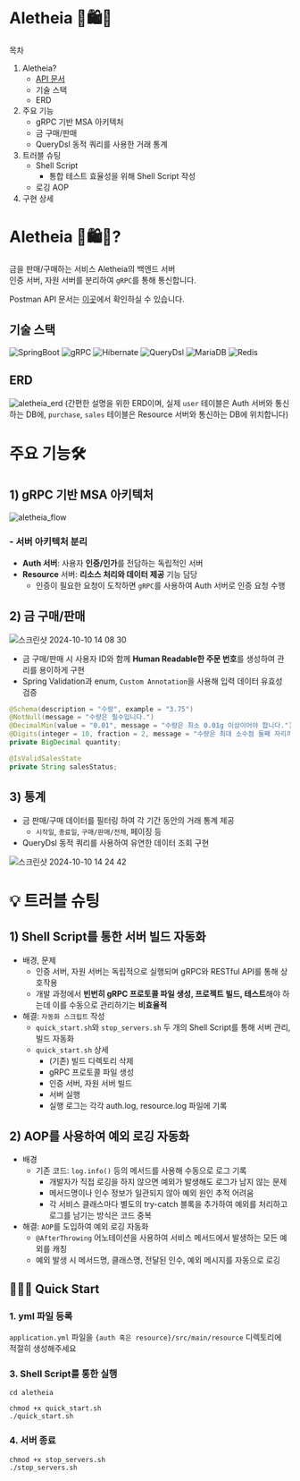# Aletheia 👑🛍️🏅

목차

1. Aletheia?
    * [API 문서](https://documenter.getpostman.com/view/31325959/2sAXqmA4tP)
    * 기술 스택
    * ERD
2. 주요 기능
    * gRPC 기반 MSA 아키텍처
    * 금 구매/판매
    * QueryDsl 동적 쿼리를 사용한 거래 통계
3. 트러블 슈팅
    * Shell Script
        * 통합 테스트 효율성을 위해 Shell Script 작성
    * 로깅 AOP
4. 구현 상세

# Aletheia 👑🛍️🏅?

금을 판매/구매하는 서비스 Aletheia의 백엔드 서버  
인증 서버, 자원 서버를 분리하여 `gRPC`를 통해 통신합니다.

Postman API 문서는 [이곳](https://documenter.getpostman.com/view/31325959/2sAXqmA4tP)에서 확인하실 수 있습니다.

## 기술 스택

![SpringBoot](https://img.shields.io/badge/Spring_boot(3.3)-%236DB33F?style=for-the-badge&logo=springboot&logoColor=white)
![gRPC](https://img.shields.io/badge/gRPC-244C5A?style=for-the-badge&logo=grpc&logoColor=white)
![Hibernate](https://img.shields.io/badge/JPA/Hibernate-59666C?style=for-the-badge&logo=Hibernate&logoColor=white)
![QueryDsl](https://img.shields.io/badge/QueryDsl-000000?style=for-the-badge&logo=QueryDsl&logoColor=white)
![MariaDB](https://img.shields.io/badge/MariaDB(10.3)-003545?style=for-the-badge&logo=mariadb&logoColor=white)
![Redis](https://img.shields.io/badge/Redis-FF4438?style=for-the-badge&logo=redis&logoColor=white)

## ERD

![aletheia_erd](https://github.com/user-attachments/assets/bdff6236-1d3d-4711-8167-07859f92b87b)
(간편한 설명을 위한 ERD이며, 실제 `user` 테이블은 Auth 서버와 통신하는 DB에, `purchase`, `sales` 테이블은 Resource 서버와 통신하는 DB에 위치합니다)

# 주요 기능🛠️

## 1) gRPC 기반 MSA 아키텍처

![aletheia_flow](https://github.com/user-attachments/assets/9baaafc4-b63e-4878-bcff-3587c5d83588)

### - 서버 아키텍처 분리

* **Auth 서버**: 사용자 **인증/인가**를 전담하는 독립적인 서버
* **Resource** 서버: **리소스 처리와 데이터 제공** 기능 담당
    * 인증이 필요한 요청이 도착하면 `gRPC`를 사용하여 Auth 서버로 인증 요청 수행

## 2) 금 구매/판매

![스크린샷 2024-10-10 14 08 30](https://github.com/user-attachments/assets/7ecdc673-b97e-4808-b3e5-d894c50edb26)

* 금 구매/판매 시 사용자 ID와 함께 **Human Readable한 주문 번호**를 생성하여 관리를 용이하게 구현
* Spring Validation과 enum, `Custom Annotation`을 사용해 입력 데이터 유효성 검증

```java
@Schema(description = "수량", example = "3.75")
@NotNull(message = "수량은 필수입니다.")
@DecimalMin(value = "0.01", message = "수량은 최소 0.01g 이상이어야 합니다.")
@Digits(integer = 10, fraction = 2, message = "수량은 최대 소수점 둘째 자리까지 입력 가능합니다.")
private BigDecimal quantity;

@IsValidSalesState
private String salesStatus;
```

## 3) 통계

* 금 판매/구매 데이터를 필터링 하여 각 기간 동안의 거래 통계 제공
    * `시작일`, `종료일`, `구매/판매/전체`, 페이징 등
* QueryDsl 동적 쿼리를 사용하여 유연한 데이터 조회 구현

![스크린샷 2024-10-10 14 24 42](https://github.com/user-attachments/assets/9fadb9f1-0708-42d1-91bd-ccb1c9063f6b)

# 💡 트러블 슈팅

## 1) Shell Script를 통한 서버 빌드 자동화

* 배경, 문제
    * 인증 서버, 자원 서버는 독립적으로 실행되며 gRPC와 RESTful API를 통해 상호작용
    * 개발 과정에서 **빈번히 gRPC 프로토콜 파일 생성, 프로젝트 빌드, 테스트**해야 하는데 이를 수동으로 관리하기는 **비효율적**
* 해결: `자동화 스크립트` 작성
    * `quick_start.sh`와 `stop_servers.sh` 두 개의 Shell Script를 통해 서버 관리, 빌드 자동화
    * `quick_start.sh` 상세
        * (기존) 빌드 디렉토리 삭제
        * gRPC 프로토콜 파일 생성
        * 인증 서버, 자원 서버 빌드
        * 서버 실행
        * 실행 로그는 각각 auth.log, resource.log 파일에 기록

## 2) AOP를 사용하여 예외 로깅 자동화

* 배경
    * 기존 코드: `log.info()` 등의 메서드를 사용해 수동으로 로그 기록
        * 개발자가 직접 로깅을 하지 않으면 예외가 발생해도 로그가 남지 않는 문제
        * 메서드명이나 인수 정보가 일관되지 않아 예외 원인 추적 어려움
        * 각 서비스 클래스마다 별도의 try-catch 블록을 추가하여 예외를 처리하고 로그를 남기는 방식은 코드 중복
* 해결: `AOP`를 도입하여 예외 로깅 자동화
    * `@AfterThrowing` 어노테이션을 사용하여 서비스 메서드에서 발생하는 모든 예외를 캐칭
    * 예외 발생 시 메서드명, 클래스명, 전달된 인수, 예외 메시지를 자동으로 로깅

## 🏃‍♂️‍➡️ Quick Start

### 1. yml 파일 등록

`application.yml` 파일을 `{auth 혹은 resource}/src/main/resource` 디렉토리에 적절히 생성해주세요

### 3. Shell Script를 통한 실행

```shell
cd aletheia

chmod +x quick_start.sh
./quick_start.sh
```

### 4. 서버 종료

```shell
chmod +x stop_servers.sh
./stop_servers.sh
```